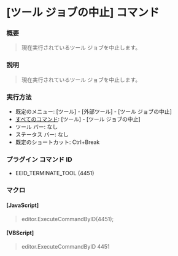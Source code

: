 # \[ツール ジョブの中止\] コマンド

### 概要

> 現在実行されているツール ジョブを中止します。

### 説明

> 現在実行されているツール ジョブを中止します。

### 実行方法

- 既定のメニュー: \[ツール\] \- \[外部ツール\] \- \[ツール ジョブの中止\]
- [すべてのコマンド](../../glossary/allcommands): \[ツール\] \- \[ツール ジョブの中止\]
- ツール バー: なし
- ステータス バー: なし
- 既定のショートカット: Ctrl+Break

### プラグイン コマンド ID

- EEID\_TERMINATE\_TOOL (4451)

### マクロ

#### \[JavaScript\]

> editor.ExecuteCommandByID(4451);

#### \[VBScript\]

> editor.ExecuteCommandByID 4451
